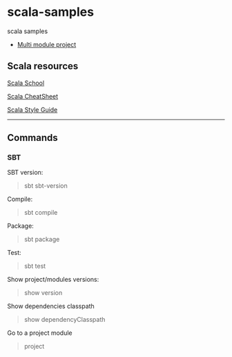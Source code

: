 # scala-samples
scala samples

- [Multi module project](https://github.com/pragmatico/scala-samples/blob/master/multi-module-project/README.md)

## Scala resources

[Scala School](https://twitter.github.io/scala_school)

[Scala CheatSheet](https://github.com/lampepfl/progfun-wiki/blob/gh-pages/CheatSheet.md)

[Scala Style Guide](https://github.com/lampepfl/progfun-wiki/blob/gh-pages/ScalaStyleGuide.md)

---

## Commands

### SBT

SBT version:
> sbt sbt-version

Compile:
> sbt compile

Package:
> sbt package

Test:
> sbt test

Show project/modules versions:
> show version

Show dependencies classpath
> show dependencyClasspath

Go to a project module
> project <name>




